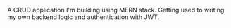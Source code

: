 A CRUD application I'm building using MERN stack. Getting used to writing my own backend logic and authentication with JWT.
